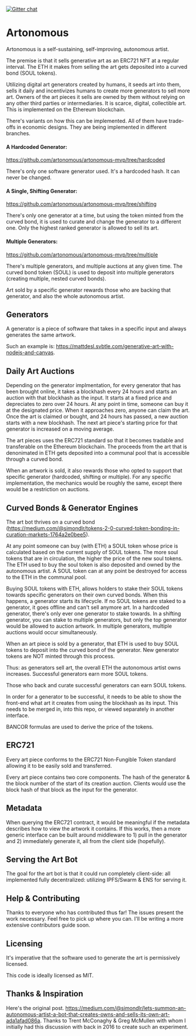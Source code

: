 [![Gitter chat](https://badges.gitter.im/gitterHQ/gitter.png)](https://gitter.im/artonomous/Lobby)

# Artonomous

Artonomous is a self-sustaining, self-improving, autonomous artist.

The premise is that it sells generative art as an ERC721 NFT at a regular interval. The ETH it makes from selling the art gets deposited into a curved bond (SOUL tokens).

Utilizing digital art generators created by humans, it seeds art into them, sells it daily and incentivizes humans to create more generators to sell more art. Owners of the art pieces it sells are owned by them without relying on any other third parties or intermediaries. It is scarce, digital, collectible art. This is implemented on the Ethereum blockchain.

There's variants on how this can be implemented. All of them have trade-offs in economic designs. They are being implemented in different branches.

#### A Hardcoded Generator:

https://github.com/artonomous/artonomous-mvp/tree/hardcoded

There's only one software generator used. It's a hardcoded hash. It can never be changed.

#### A Single, Shifting Generator:

https://github.com/artonomous/artonomous-mvp/tree/shifting

There's only one generator at a time, but using the token minted from the curved bond, it is used to curate and change the generator to a different one. Only the highest ranked generator is allowed to sell its art.

#### Multiple Generators:

https://github.com/artonomous/artonomous-mvp/tree/multiple

There's multiple generators, and multiple auctions at any given time. The curved bond token (SOUL) is used to deposit into multiple generators (creating multiple, nested curved bonds).

Art sold by a specific generator rewards those who are backing that generator, and also the whole autonomous artist.

## Generators

A generator is a piece of software that takes in a specific input and always generates the same artwork.

Such an example is: https://mattdesl.svbtle.com/generative-art-with-nodejs-and-canvas.

## Daily Art Auctions

Depending on the generator implmentation, for every generator that has been brought online, it takes a blockhash every 24 hours and starts an auction with that blockhash as the input. It starts at a fixed price and depreciates to zero over 24 hours. At any point in time, someone can buy it at the designated price. When it approaches zero, anyone can claim the art. Once the art is claimed or bought, and 24 hours has passed, a new auction starts with a new blockhash. The next art piece's starting price for that generator is increased on a moving average.

The art pieces uses the ERC721 standard so that it becomes tradable and transferable on the Ethereum blockchain. The proceeds from the art that is denonimated in ETH gets deposited into a communal pool that is accessible through a curved bond.

When an artwork is sold, it also rewards those who opted to support that specific generator (hardcoded, shifting or multiple). For any specific implementation, the mechanics would be roughly the same, except there would be a restriction on auctions.

## Curved Bonds & Generator Engines

The art bot thrives on a curved bond (https://medium.com/@simondlr/tokens-2-0-curved-token-bonding-in-curation-markets-1764a2e0bee5).

At any point someone can buy (with ETH) a SOUL token whose price is calculated based on the current supply of SOUL tokens. The more soul tokens that are in circulation, the higher the price of the new soul tokens. The ETH used to buy the soul token is also deposited and owned by the autonomous artist. A SOUL token can at any point be destroyed for access to the ETH in the communal pool.

Buying SOUL tokens with ETH, allows holders to stake their SOUL tokens towards specific generators on their own curved bonds. When this happens, a generator starts its lifecycle. If no SOUL tokens are staked to a generator, it goes offline and can't sell anymore art. In a hardcoded generator, there's only ever one generator to stake towards. In a shifting generator, you can stake to multiple generators, but only the top generator would be allowed to auction artwork. In multiple generators, multiple auctions would occur simultaneously.

When an art piece is sold by a generator, that ETH is used to buy SOUL tokens to deposit into the curved bond of the generator. New generator tokens are NOT minted through this process.

Thus: as generators sell art, the overall ETH the autonomous artist owns increases. Successful generators earn more SOUL tokens.

Those who back and curate successful generators can earn SOUL tokens.

In order for a generator to be successful, it needs to be able to show the front-end what art it creates from using the blockhash as its input. This needs to be merged in, into this repo, or viewed separately in another interface.

BANCOR formulas are used to derive the price of the tokens.

## ERC721

Every art piece conforms to the ERC721 Non-Fungible Token standard allowing it to be easily sold and transferred.

Every art piece contains two core components. The hash of the generator & the block number of the start of its creation auction. Clients would use the block hash of that block as the input for the generator.

## Metadata

When querying the ERC721 contract, it would be meaningful if the metadata describes how to view the artwork it contains. If this works, then a more generic interface can be built around middleware to 1) pull in the generator and 2) immediately generate it, all from the client side (hopefully).

## Serving the Art Bot

The goal for the art bot is that it could run completely client-side: all implemented fully decentralized: utilizing IPFS/Swarm & ENS for serving it.

## Help & Contributing

Thanks to everyone who has contributed thus far! The issues present the work necessary. Feel free to pick up where you can. I'll be writing a more extensive contributors guide soon.

## Licensing

It's imperative that the software used to generate the art is permissively licensed.

This code is ideally licensed as MIT.

## Thanks & Inspiration

Here's the original post. https://medium.com/@simondlr/lets-summon-an-autonomous-artist-a-bot-that-creates-owns-and-sells-its-own-art-ada1afad086a. Thanks to Trent McConaghy & Greg McMullen with whom I initially had this discussion with back in 2016 to create such an experiment.
